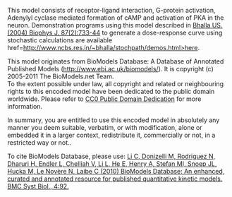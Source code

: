 This model consists of receptor-ligand interaction, G-protein activation,
Adenylyl cyclase mediated formation of cAMP and activation of PKA in the
neuron. Demonstration programs using this model described in <a href = "http:/
/www.ncbi.nlm.nih.gov/entrez/query.fcgi?cmd=Retrieve&db=pubmed&dopt=Abstract&l
ist_uids=15298882 ">Bhalla US. (2004) Biophys J. 87(2):733-44</a> to generate
a dose-response curve using stochastic calculations are available
href=http://www.ncbs.res.in/~bhalla/stochpath/demos.html>here</a>.

This model originates from BioModels Database: A Database of Annotated
Published Models (http://www.ebi.ac.uk/biomodels/). It is copyright (c)
2005-2011 The BioModels.net Team.  
To the extent possible under law, all copyright and related or neighbouring
rights to this encoded model have been dedicated to the public domain
worldwide. Please refer to [CC0 Public Domain
Dedication](http://creativecommons.org/publicdomain/zero/1.0/) for more
information.

In summary, you are entitled to use this encoded model in absolutely any
manner you deem suitable, verbatim, or with modification, alone or embedded it
in a larger context, redistribute it, commercially or not, in a restricted way
or not..  
  
To cite BioModels Database, please use: [Li C, Donizelli M, Rodriguez N,
Dharuri H, Endler L, Chelliah V, Li L, He E, Henry A, Stefan MI, Snoep JL,
Hucka M, Le Novère N, Laibe C (2010) BioModels Database: An enhanced, curated
and annotated resource for published quantitative kinetic models. BMC Syst
Biol., 4:92.](http://www.ncbi.nlm.nih.gov/pubmed/20587024)

